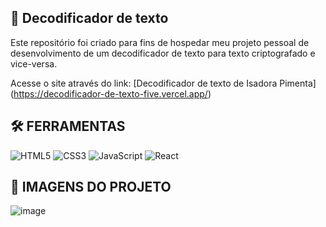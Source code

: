## 🤖 Decodificador de texto

Este repositório foi criado para fins de hospedar meu projeto pessoal de desenvolvimento de um decodificador de texto para texto criptografado e vice-versa.

Acesse o site através do link: [Decodificador de texto de Isadora Pimenta] (https://decodificador-de-texto-five.vercel.app/)

## 🛠️ FERRAMENTAS

![HTML5](https://img.shields.io/badge/HTML5-000?style=for-the-badge&logo=html5)
![CSS3](https://img.shields.io/badge/CSS3-000?style=for-the-badge&logo=css3&logoColor=264CE4)
![JavaScript](https://img.shields.io/badge/JavaScript-000?style=for-the-badge&logo=javascript)
![React](https://img.shields.io/badge/React-20232A?style=for-the-badge&logo=react&logoColor=61DAFB)

## 📸 IMAGENS DO PROJETO

![image](https://github.com/isadoralai/decodificador-de-texto/assets/143052370/6fea292b-b3ac-40e7-a02d-d2a9e9971a7c)

